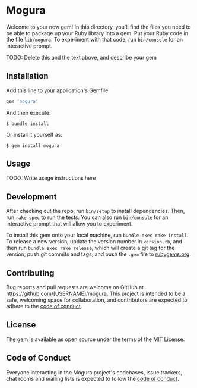 # Mogura

Welcome to your new gem! In this directory, you'll find the files you need to be able to package up your Ruby library into a gem. Put your Ruby code in the file `lib/mogura`. To experiment with that code, run `bin/console` for an interactive prompt.

TODO: Delete this and the text above, and describe your gem

## Installation

Add this line to your application's Gemfile:

```ruby
gem 'mogura'
```

And then execute:

    $ bundle install

Or install it yourself as:

    $ gem install mogura

## Usage

TODO: Write usage instructions here

## Development

After checking out the repo, run `bin/setup` to install dependencies. Then, run `rake spec` to run the tests. You can also run `bin/console` for an interactive prompt that will allow you to experiment.

To install this gem onto your local machine, run `bundle exec rake install`. To release a new version, update the version number in `version.rb`, and then run `bundle exec rake release`, which will create a git tag for the version, push git commits and tags, and push the `.gem` file to [rubygems.org](https://rubygems.org).

## Contributing

Bug reports and pull requests are welcome on GitHub at https://github.com/[USERNAME]/mogura. This project is intended to be a safe, welcoming space for collaboration, and contributors are expected to adhere to the [code of conduct](https://github.com/[USERNAME]/mogura/blob/master/CODE_OF_CONDUCT.md).


## License

The gem is available as open source under the terms of the [MIT License](https://opensource.org/licenses/MIT).

## Code of Conduct

Everyone interacting in the Mogura project's codebases, issue trackers, chat rooms and mailing lists is expected to follow the [code of conduct](https://github.com/[USERNAME]/mogura/blob/master/CODE_OF_CONDUCT.md).
